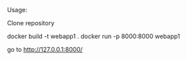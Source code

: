 Usage:
  
Clone repository

docker build -t webapp1 .
docker run -p 8000:8000 webapp1


go to http://127.0.0.1:8000/

